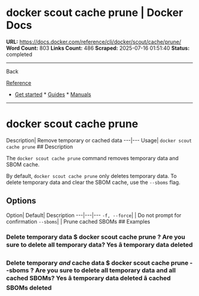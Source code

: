 # docker scout cache prune | Docker Docs

**URL:** https://docs.docker.com/reference/cli/docker/scout/cache/prune/
**Word Count:** 803
**Links Count:** 486
**Scraped:** 2025-07-16 01:51:40
**Status:** completed

---

Back

[Reference](https://docs.docker.com/reference/)

  * [Get started](https://docs.docker.com/get-started/)   * [Guides](https://docs.docker.com/guides/)   * [Manuals](https://docs.docker.com/manuals/)

* * *

# docker scout cache prune

Description| Remove temporary or cached data   ---|---   Usage| `docker scout cache prune`      ## Description

The `docker scout cache prune` command removes temporary data and SBOM cache.

By default, `docker scout cache prune` only deletes temporary data. To delete temporary data and clear the SBOM cache, use the `--sboms` flag.

## Options

Option| Default| Description   ---|---|---   `-f, --force`| | Do not prompt for confirmation   `--sboms`| | Prune cached SBOMs      ## Examples

### Delete temporary data               $ docker scout cache prune     ? Are you sure to delete all temporary data? Yes         â temporary data deleted     

### Delete temporary _and_ cache data               $ docker scout cache prune --sboms     ? Are you sure to delete all temporary data and all cached SBOMs? Yes         â temporary data deleted         â cached SBOMs deleted